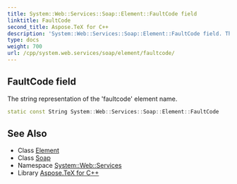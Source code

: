```yaml
---
title: System::Web::Services::Soap::Element::FaultCode field
linktitle: FaultCode
second_title: Aspose.TeX for C++
description: 'System::Web::Services::Soap::Element::FaultCode field. The string representation of the ''faultcode'' element name in C++.'
type: docs
weight: 700
url: /cpp/system.web.services/soap/element/faultcode/
---
```

## FaultCode field


The string representation of the 'faultcode' element name.

```cpp
static const String System::Web::Services::Soap::Element::FaultCode
```

## See Also

* Class [Element](../)
* Class [Soap](../../)
* Namespace [System::Web::Services](../../../)
* Library [Aspose.TeX for C++](../../../../)
